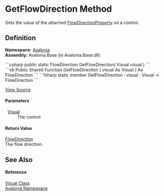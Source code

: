 # GetFlowDirection Method


Gets the value of the attached <a href="F_Avalonia_Visual_FlowDirectionProperty">FlowDirectionProperty</a> on a control.



## Definition
**Namespace:** <a href="N_Avalonia">Avalonia</a>  
**Assembly:** Avalonia.Base (in Avalonia.Base.dll)

<Tabs groupId="api-code-preview">
<TabItem value="csharp" label="C#">
```csharp
public static FlowDirection GetFlowDirection(
	Visual visual
)
```
</TabItem>
<TabItem value="vb" label="VB">
```vb
Public Shared Function GetFlowDirection ( 
	visual As Visual
) As FlowDirection
```
</TabItem>
<TabItem value="fsharp" label="F#">
```fsharp
static member GetFlowDirection : 
        visual : Visual -> FlowDirection 
```
</TabItem>
</Tabs>



<a href="https://github.com/AvaloniaUI/Avalonia/tree/master/src/Avalonia.Base/Visual.cs#L360" title="View the source code">View Source</a>



#### Parameters
<dl><dt>  <a href="T_Avalonia_Visual">Visual</a></dt><dd>The control.</dd></dl>

#### Return Value
<a href="T_Avalonia_Media_FlowDirection">FlowDirection</a>  
The flow direction.

## See Also


#### Reference
<a href="T_Avalonia_Visual">Visual Class</a>  
<a href="N_Avalonia">Avalonia Namespace</a>  

